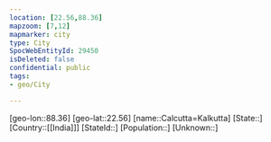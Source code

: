```yaml
---
location: [22.56,88.36]
mapzoom: [7,12] 
mapmarker: city 
type: City
SpocWebEntityId: 29450
isDeleted: false
confidential: public
tags:
- geo/City

---
```


[geo-lon::88.36]
[geo-lat::22.56]
[name::Calcutta=Kalkutta]
[State::]
[Country::[[India]]]
[StateId::]
[Population::]
[Unknown::]

